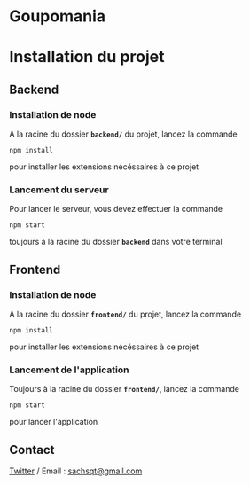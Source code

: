 # Goupomania

# Installation du projet

## Backend
### Installation de node
A la racine du dossier **`backend/`** du projet, lancez la commande 

```
npm install
```
 pour installer les extensions nécéssaires à ce projet

### Lancement du serveur
Pour lancer le serveur, vous devez effectuer la commande 
```
npm start
```
toujours à la racine du dossier **`backend`** dans votre terminal

## Frontend

### Installation de node
A la racine du dossier **`frontend/`** du projet, lancez la commande 

```
npm install
```
pour installer les extensions nécéssaires à ce projet



### Lancement de l'application
Toujours à la racine du dossier **`frontend/`**, lancez la commande 

```
npm start
``` 
pour lancer l'application

## Contact 
[Twitter](https://twitter.com/SqtSacha) / Email : sachsqt@gmail.com
